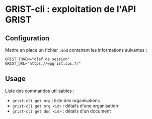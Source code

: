 # GRIST-cli : exploitation de l'API GRIST

## Configuration

Mettre en place un fichier `.end` contenant les informations suivantes :

```
GRIST_TOKEN="clef de session"
GRIST_URL="https://wpgrist.cus.fr"
```

## Usage

Liste des commandes utilisables :

- `grist-cli get org` : liste des organisations
- `grist-cli get org <id>` : détails d'une organisation
- `grist-cli get doc <id>` : détails d'un document